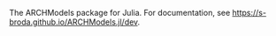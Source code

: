 The ARCHModels package for Julia. For documentation, see https://s-broda.github.io/ARCHModels.jl/dev.
